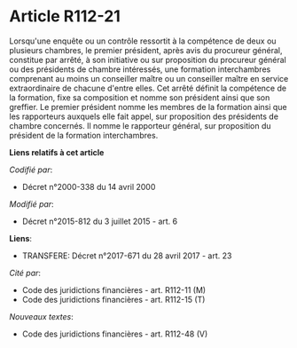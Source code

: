 # Article R112-21

Lorsqu'une enquête ou un contrôle ressortit à la compétence de deux ou plusieurs chambres, le premier président, après avis
du procureur général, constitue par arrêté, à son initiative ou sur proposition du procureur général ou des présidents de
chambre intéressés, une formation interchambres comprenant au moins un conseiller maître ou un conseiller maître en service
extraordinaire de chacune d'entre elles. Cet arrêté définit la compétence de la formation, fixe sa composition et nomme son
président ainsi que son greffier. Le premier président nomme les membres de la formation ainsi que les rapporteurs auxquels
elle fait appel, sur proposition des présidents de chambre concernés. Il nomme le rapporteur général, sur proposition du
président de la formation interchambres.

**Liens relatifs à cet article**

_Codifié par_:

  - Décret n°2000-338 du 14 avril 2000

_Modifié par_:

  - Décret n°2015-812 du 3 juillet 2015 - art. 6

**Liens**:

  - TRANSFERE: Décret n°2017-671 du 28 avril 2017 - art. 23

_Cité par_:

  - Code des juridictions financières - art. R112-11 (M)
  - Code des juridictions financières - art. R112-15 (T)

_Nouveaux textes_:

  - Code des juridictions financières - art. R112-48 (V)

